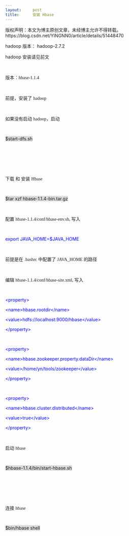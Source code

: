 ```yaml
---
layout:     post
title:      安装 Hbase
---
```

<div id="article_content" class="article_content clearfix csdn-tracking-statistics" data-pid="blog" data-mod="popu_307" data-dsm="post">
								<div class="article-copyright">
					版权声明：本文为博主原创文章，未经博主允许不得转载。					https://blog.csdn.net/YINGNN0/article/details/51448470				</div>
								            <link rel="stylesheet" href="https://csdnimg.cn/release/phoenix/template/css/ck_htmledit_views-f76675cdea.css">
						<div class="htmledit_views" id="content_views">
                
<p>hadoop 版本： hadoop-2.7.2</p>
<p>hadoop 安装请见前文</p>
<p><br></p>
<p>版本：<span style="font-family:Calibri;">hbase-1.1.4</span></p>
<p> </p>
<p>前提，安装了 <span style="font-family:Calibri;">hadoop</span></p>
<p> </p>
<p>如果没有启动 <span style="font-family:Calibri;">hadoop</span><span style="font-family:'宋体';">，启动</span></p>
<p> </p>
<p><span style="background:rgb(217,217,217);">$start-dfs.sh</span></p>
<p> </p>
<p> </p>
<p> </p>
<p>下载 和 安装 <span style="font-family:Calibri;">Hbase</span></p>
<p> </p>
<p><span style="background:rgb(217,217,217);">$tar xzf hbase-1.1.4-bin.tar.gz</span></p>
<p> </p>
<p>配置 <span style="font-family:Calibri;">hbase-1.1.4/conf/hbase-env.sh, </span><span style="font-family:'宋体';">写入
</span></p>
<p> </p>
<p><span style="color:rgb(0,0,255);">export JAVA_HOME=$JAVA_HOME</span></p>
<p> </p>
<p>前提是在 <span style="font-family:Calibri;">.bashrc </span><span style="font-family:'宋体';">中配置了
</span><span style="font-family:Calibri;">JAVA_HOME </span><span style="font-family:'宋体';">的路径</span></p>
<p> </p>
<p>编辑 <span style="font-family:Calibri;">hbase-1.1.4/conf/hbase-site.xml, </span><span style="font-family:'宋体';">写入</span></p>
<p> </p>
<p><span style="color:rgb(0,0,255);">&lt;property&gt;</span></p>
<p><span style="color:rgb(0,0,255);">&lt;name&gt;hbase.rootdir&lt;/name&gt;</span></p>
<p><span style="color:rgb(0,0,255);">&lt;value&gt;hdfs://localhost:9000/hbase&lt;/value&gt;</span></p>
<p><span style="color:rgb(0,0,255);">&lt;/property&gt;</span></p>
<p><span style="color:rgb(0,0,255);"> </span></p>
<p><span style="color:rgb(0,0,255);">&lt;property&gt;</span></p>
<p><span style="color:rgb(0,0,255);">&lt;name&gt;hbase.zookeeper.property.dataDir&lt;/name&gt;</span></p>
<p><span style="color:rgb(0,0,255);">&lt;value&gt;/home/yn/tools/zookeeper&lt;/value&gt;</span></p>
<p><span style="color:rgb(0,0,255);">&lt;/property&gt;</span></p>
<p><span style="color:rgb(0,0,255);"> </span></p>
<p><span style="color:rgb(0,0,255);">&lt;property&gt;</span></p>
<p><span style="color:rgb(0,0,255);">&lt;name&gt;hbase.cluster.distributed&lt;/name&gt;</span></p>
<p><span style="color:rgb(0,0,255);">&lt;value&gt;true&lt;/value&gt;</span></p>
<p><span style="color:rgb(0,0,255);">&lt;/property&gt;</span></p>
<p><span style="color:rgb(0,0,255);"> </span></p>
<p>启动 <span style="font-family:Calibri;">hbase</span></p>
<p> </p>
<p><span style="background:rgb(217,217,217);">$hbase-1.1.4/bin/start-hbase.sh</span></p>
<p><span style="color:rgb(0,0,255);"> </span></p>
<p> </p>
<p> </p>
<p>连接 <span style="font-family:Calibri;">hbase</span></p>
<p> </p>
<p><span style="background:rgb(217,217,217);">$bin/hbase shell</span></p>
<p> </p>
<p> </p>
<p> </p>
<p> </p>
<p> </p>
<p> </p>
            </div>
                </div>